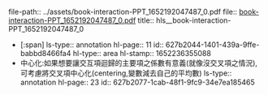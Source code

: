 file-path:: ../assets/book-interaction-PPT_1652192047487_0.pdf
file:: [book-interaction-PPT_1652192047487_0.pdf](../assets/book-interaction-PPT_1652192047487_0.pdf)
title:: hls__book-interaction-PPT_1652192047487_0

- [:span]
  ls-type:: annotation
  hl-page:: 11
  id:: 627b2044-1401-439a-9ffe-babbd8466fa4
  hl-type:: area
  hl-stamp:: 1652236355088
- 中心化:如果想要讓交互項迴歸的主要項之係數有意義(就像沒交叉項之情況),可考慮將交叉項中心化(centering,變數減去自己的平均數)
  ls-type:: annotation
  hl-page:: 23
  id:: 627b2077-1cab-48f1-9fc9-34e7ea185465